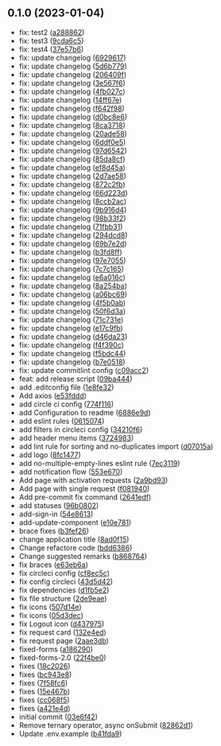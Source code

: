 ## 0.1.0 (2023-01-04)

* fix: test2 ([a288862](https://github.com/CHI-internship/admin-dashboard/commit/a288862))
* fix: test3 ([9cda6c5](https://github.com/CHI-internship/admin-dashboard/commit/9cda6c5))
* fix: test4 ([37e57b6](https://github.com/CHI-internship/admin-dashboard/commit/37e57b6))
* fix: update changelog ([6929617](https://github.com/CHI-internship/admin-dashboard/commit/6929617))
* fix: update changelog ([5d6b779](https://github.com/CHI-internship/admin-dashboard/commit/5d6b779))
* fix: update changelog ([206409f](https://github.com/CHI-internship/admin-dashboard/commit/206409f))
* fix: update changelog ([3e567f6](https://github.com/CHI-internship/admin-dashboard/commit/3e567f6))
* fix: update changelog ([4fb027c](https://github.com/CHI-internship/admin-dashboard/commit/4fb027c))
* fix: update changelog ([14ff67e](https://github.com/CHI-internship/admin-dashboard/commit/14ff67e))
* fix: update changelog ([f642f98](https://github.com/CHI-internship/admin-dashboard/commit/f642f98))
* fix: update changelog ([d0bc8e6](https://github.com/CHI-internship/admin-dashboard/commit/d0bc8e6))
* fix: update changelog ([8ca3718](https://github.com/CHI-internship/admin-dashboard/commit/8ca3718))
* fix: update changelog ([20ade58](https://github.com/CHI-internship/admin-dashboard/commit/20ade58))
* fix: update changelog ([6ddf0e5](https://github.com/CHI-internship/admin-dashboard/commit/6ddf0e5))
* fix: update changelog ([97d6542](https://github.com/CHI-internship/admin-dashboard/commit/97d6542))
* fix: update changelog ([85da8cf](https://github.com/CHI-internship/admin-dashboard/commit/85da8cf))
* fix: update changelog ([ef8d45a](https://github.com/CHI-internship/admin-dashboard/commit/ef8d45a))
* fix: update changelog ([2d7ae58](https://github.com/CHI-internship/admin-dashboard/commit/2d7ae58))
* fix: update changelog ([872c2fb](https://github.com/CHI-internship/admin-dashboard/commit/872c2fb))
* fix: update changelog ([66d223d](https://github.com/CHI-internship/admin-dashboard/commit/66d223d))
* fix: update changelog ([8ccb2ac](https://github.com/CHI-internship/admin-dashboard/commit/8ccb2ac))
* fix: update changelog ([9b916d4](https://github.com/CHI-internship/admin-dashboard/commit/9b916d4))
* fix: update changelog ([98b33f2](https://github.com/CHI-internship/admin-dashboard/commit/98b33f2))
* fix: update changelog ([71fbb31](https://github.com/CHI-internship/admin-dashboard/commit/71fbb31))
* fix: update changelog ([294dcd8](https://github.com/CHI-internship/admin-dashboard/commit/294dcd8))
* fix: update changelog ([69b7e2d](https://github.com/CHI-internship/admin-dashboard/commit/69b7e2d))
* fix: update changelog ([b3fd8ff](https://github.com/CHI-internship/admin-dashboard/commit/b3fd8ff))
* fix: update changelog ([97e7055](https://github.com/CHI-internship/admin-dashboard/commit/97e7055))
* fix: update changelog ([7c7c165](https://github.com/CHI-internship/admin-dashboard/commit/7c7c165))
* fix: update changelog ([e6a016c](https://github.com/CHI-internship/admin-dashboard/commit/e6a016c))
* fix: update changelog ([8a254ba](https://github.com/CHI-internship/admin-dashboard/commit/8a254ba))
* fix: update changelog ([a06bc69](https://github.com/CHI-internship/admin-dashboard/commit/a06bc69))
* fix: update changelog ([4f5b0ab](https://github.com/CHI-internship/admin-dashboard/commit/4f5b0ab))
* fix: update changelog ([50f6d3a](https://github.com/CHI-internship/admin-dashboard/commit/50f6d3a))
* fix: update changelog ([71c731e](https://github.com/CHI-internship/admin-dashboard/commit/71c731e))
* fix: update changelog ([e17c9fb](https://github.com/CHI-internship/admin-dashboard/commit/e17c9fb))
* fix: update changelog ([d46da23](https://github.com/CHI-internship/admin-dashboard/commit/d46da23))
* fix: update changelog ([f4f390c](https://github.com/CHI-internship/admin-dashboard/commit/f4f390c))
* fix: update changelog ([f5bdc44](https://github.com/CHI-internship/admin-dashboard/commit/f5bdc44))
* fix: update changelog ([b7e0518](https://github.com/CHI-internship/admin-dashboard/commit/b7e0518))
* fix: update commitlint config ([c09acc2](https://github.com/CHI-internship/admin-dashboard/commit/c09acc2))
* feat: add release script ([09ba444](https://github.com/CHI-internship/admin-dashboard/commit/09ba444))
* add .editconfig file ([1e8fe32](https://github.com/CHI-internship/admin-dashboard/commit/1e8fe32))
* Add axios ([e53fddd](https://github.com/CHI-internship/admin-dashboard/commit/e53fddd))
* add circle ci config ([774f116](https://github.com/CHI-internship/admin-dashboard/commit/774f116))
* add Configuration to readme ([6886e9d](https://github.com/CHI-internship/admin-dashboard/commit/6886e9d))
* add eslint rules ([0615074](https://github.com/CHI-internship/admin-dashboard/commit/0615074))
* add filters in circleci config ([34210f6](https://github.com/CHI-internship/admin-dashboard/commit/34210f6))
* add header menu items ([3724983](https://github.com/CHI-internship/admin-dashboard/commit/3724983))
* add lint rule for sorting and no-duplicates import ([d07015a](https://github.com/CHI-internship/admin-dashboard/commit/d07015a))
* add logo ([8fc1477](https://github.com/CHI-internship/admin-dashboard/commit/8fc1477))
* add no-multiple-empty-lines eslint rule ([7ec3119](https://github.com/CHI-internship/admin-dashboard/commit/7ec3119))
* add notification flow ([553e670](https://github.com/CHI-internship/admin-dashboard/commit/553e670))
* Add page with activation requests ([2a9bd93](https://github.com/CHI-internship/admin-dashboard/commit/2a9bd93))
* Add page with single request ([f081940](https://github.com/CHI-internship/admin-dashboard/commit/f081940))
* Add pre-commit fix command ([2641edf](https://github.com/CHI-internship/admin-dashboard/commit/2641edf))
* add statuses ([96b0802](https://github.com/CHI-internship/admin-dashboard/commit/96b0802))
* add-sign-in ([54e8613](https://github.com/CHI-internship/admin-dashboard/commit/54e8613))
* add-update-component ([e10e781](https://github.com/CHI-internship/admin-dashboard/commit/e10e781))
* brace fixes ([b3fef26](https://github.com/CHI-internship/admin-dashboard/commit/b3fef26))
* change application title ([8ad0f15](https://github.com/CHI-internship/admin-dashboard/commit/8ad0f15))
* Change refactore code ([bdd6386](https://github.com/CHI-internship/admin-dashboard/commit/bdd6386))
* Change suggested remarks ([b868764](https://github.com/CHI-internship/admin-dashboard/commit/b868764))
* fix braces ([e63eb6a](https://github.com/CHI-internship/admin-dashboard/commit/e63eb6a))
* fix circleci config ([cf8ec5c](https://github.com/CHI-internship/admin-dashboard/commit/cf8ec5c))
* fix config circleci ([43d5d42](https://github.com/CHI-internship/admin-dashboard/commit/43d5d42))
* fix dependencies ([d1fb5e2](https://github.com/CHI-internship/admin-dashboard/commit/d1fb5e2))
* fix file structure ([2de9eae](https://github.com/CHI-internship/admin-dashboard/commit/2de9eae))
* fix icons ([507d14e](https://github.com/CHI-internship/admin-dashboard/commit/507d14e))
* fix icons ([05d3dec](https://github.com/CHI-internship/admin-dashboard/commit/05d3dec))
* fix Logout icon ([d437975](https://github.com/CHI-internship/admin-dashboard/commit/d437975))
* fix request card ([132e4ed](https://github.com/CHI-internship/admin-dashboard/commit/132e4ed))
* fix request page ([2aae3db](https://github.com/CHI-internship/admin-dashboard/commit/2aae3db))
* fixed-forms ([a186290](https://github.com/CHI-internship/admin-dashboard/commit/a186290))
* fixed-forms-2.0 ([22f4be0](https://github.com/CHI-internship/admin-dashboard/commit/22f4be0))
* fixes ([18c2026](https://github.com/CHI-internship/admin-dashboard/commit/18c2026))
* fixes ([bc943e8](https://github.com/CHI-internship/admin-dashboard/commit/bc943e8))
* fixes ([7f58fc6](https://github.com/CHI-internship/admin-dashboard/commit/7f58fc6))
* fixes ([15e467b](https://github.com/CHI-internship/admin-dashboard/commit/15e467b))
* fixes ([cc068f5](https://github.com/CHI-internship/admin-dashboard/commit/cc068f5))
* fixes ([a421e4d](https://github.com/CHI-internship/admin-dashboard/commit/a421e4d))
* initial commit ([03e6f42](https://github.com/CHI-internship/admin-dashboard/commit/03e6f42))
* Remove ternary operator, async onSubmit ([82862d1](https://github.com/CHI-internship/admin-dashboard/commit/82862d1))
* Update .env.example ([b41fda9](https://github.com/CHI-internship/admin-dashboard/commit/b41fda9))



